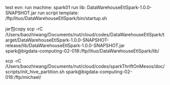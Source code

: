 
test evn:
run machine:                 spark01
run lib:                     DataWarehouseEtlSpark-1.0.0-SNAPSHOT.jar
run script template:         /ftp/lituo/DataWarehouseEtlSpark/bin/startup.sh


jar包copy
scp -rC /Users/baozhiwang/Documents/nut/cloud/codes/DataWarehouseEtlSpark/target/DataWarehouseEtlSpark-1.0.0-SNAPSHOT-release/lib/DataWarehouseEtlSpark-1.0.0-SNAPSHOT.jar \
spark@bigdata-computing-02-018:/ftp/lituo/DataWarehouseEtlSpark/lib/


scp -rC /Users/baozhiwang/Documents/nut/cloud/codes/sparkThriftOnMesos/doc/scripts/init_hive_partition.sh spark@bigdata-computing-02-018:/ftp/michael/